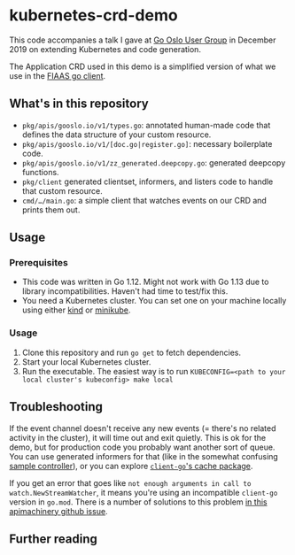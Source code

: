 # kubernetes-crd-demo

This code accompanies a talk I gave at [Go Oslo User Group](https://www.meetup.com/Go-Oslo-User-Group/) in December 2019 on extending Kubernetes and code generation.

The Application CRD used in this demo is a simplified version of what we use in the [FIAAS go client](https://github.com/fiaas/fiaas-go-client).

## What's in this repository

- `pkg/apis/gooslo.io/v1/types.go`: annotated human-made code that defines the data structure of your custom resource.
- `pkg/apis/gooslo.io/v1/[doc.go|register.go]`: necessary boilerplate code.
- `pkg/apis/gooslo.io/v1/zz_generated.deepcopy.go`: generated deepcopy functions.
- `pkg/client` generated clientset, informers, and listers code to handle that custom resource.
- `cmd/…/main.go`: a simple client that watches events on our CRD and prints them out.

## Usage

### Prerequisites

- This code was written in Go 1.12. Might not work with Go 1.13 due to library incompatibilities. Haven't had time to test/fix this.
- You need a Kubernetes cluster. You can set one on your machine locally using either [kind](https://github.com/kubernetes-sigs/kind) or [minikube](https://kubernetes.io/docs/tasks/tools/install-minikube/).

### Usage

1. Clone this repository and run `go get` to fetch dependencies.
2. Start your local Kubernetes cluster.
3. Run the executable. The easiest way is to run `KUBECONFIG=<path to your local cluster's kubeconfig> make local`

## Troubleshooting

If the event channel doesn't receive any new events (= there's no related activity in the cluster), it will time out and exit quietly. This is ok for the demo, but for production code you probably want another sort of queue. You can use generated informers for that (like in the somewhat confusing [sample controller](https://github.com/kubernetes/sample-controller)), or you can explore [`client-go`'s cache package](https://github.com/kubernetes/client-go/tree/master/tools/cache).

If you get an error that goes like `not enough arguments in call to watch.NewStreamWatcher`, it means you're using an incompatible `client-go` version in `go.mod`. There is a number of solutions to this problem [in this apimachinery github issue](https://github.com/kubernetes/apimachinery/issues/63).

## Further reading
